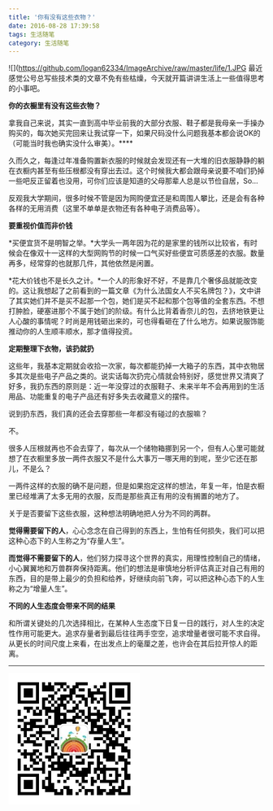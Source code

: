 ```yaml
---
title: '你有没有这些衣物？'
date: 2016-08-28 17:39:58
tags: 生活随笔
category: 生活随笔
---
```

![](https://github.com/logan62334/ImageArchive/raw/master/life/1.JPG
最近感觉公号总写些技术类的文章不免有些枯燥，今天就开篇讲讲生活上一些值得思考的小事吧。

**你的衣橱里有没有这些衣物？**

拿我自己来说，其实一直到高中毕业前我的大部分衣服、鞋子都是我母亲一手操办购买的，每次她买完回来让我试穿一下，如果尺码没什么问题我基本都会说OK的（可能当时我也确实没什么审美）。****

久而久之，每逢过年准备购置新衣服的时候就会发现还有一大堆的旧衣服静静的躺在衣橱内甚至有些压根都没有穿出去过。这个时候我大都会跟母亲说要不咱们扔掉一些吧反正留着也没用，可你们应该是知道的父母那辈人总是以节俭自居，So…

反观我大学期间，很多时候不管是因为网购便宜还是和周围人攀比，还是会有各种各样的无用消费（这里不单单是衣物还有各种电子消费品等）。

**要重视价值而非价钱**

*买便宜货不是明智之举。*大学头一两年因为花的是家里的钱所以比较省，有时候会在像双十一这样的大型网购节的时候一口气买好些便宜可质感差的衣服。数量再多，经常穿的也就那几件，其他依然是闲置。

*花大价钱也不是长久之计。*一个人的形象好不好，不是靠几个奢侈品就能改变的。这让我想起了之前看到的一篇文章《为什么法国女人不买名牌包？》，文中讲了其实她们并不是买不起那一个包，她们是买不起和那个包等值的全套东西。不想打肿脸，硬塞进那个不属于她们的阶级。有什么比背着香奈儿的包，去挤地铁更让人心酸的事情呢？时尚是用钱砸出来的，可也得看砸在了什么地方。如果说服饰能推动你的人生顺丰顺水，那才值得投资。

**定期整理下衣物，该扔就扔**

这些年，我基本定期就会收拾一次家，每次都能扔掉一大箱子的东西，其中衣物居多其次是些电子产品之类的。说实话每次扔完心情就会特别好，感觉世界又清爽了好多，我扔东西的原则是：近一年没穿过的衣服鞋子、未来半年不会再用到的生活用品、功能重复的电子产品还有好多失去收藏意义的摆件。

说到扔东西，我们真的还会去穿那些一年都没有碰过的衣服嘛？

不。

很多人压根就再也不会去穿了，每次从一个储物箱挪到另一个，但有人心里可能就想了在衣橱里多放一两件衣服又不是什么大事万一哪天用的到呢，至少它还在那儿，不是么？

一两件这样的衣服的确不是问题，但是如果抱定这样的想法，年复一年，怕是衣橱里已经堆满了太多无用的衣服，反而是那些真正有用的没有搁置的地方了。

关于是否要留下这些衣服，这种想法明确地把人分为不同的两群。

**觉得需要留下的人**，心心念念在自己得到的东西上，生怕有任何损失，我们可以把这种心态下的人生称之为“存量人生”。

**而觉得不需要留下的人**，他们努力探寻这个世界的真实，用理性控制自己的情绪，小心翼翼地和万兽群奔保持距离。他们的想法是审慎地分析评估真正对自己有用的东西，目的是带上最少的负担和给养，好继续向前飞奔，可以把这种心态下的人生称之为“增量人生”。

**不同的人生态度会带来不同的结果**

和所谓关键处的几次选择相比，在某种人生态度下日复一日的践行，对人生的决定性作用可能更大。追求存量者到最后往往两手空空，追求增量者很可能不求自得。从更长的时间尺度上来看，在出发点上的毫厘之差，也许会在其后拉开惊人的距离。
***

![FullStackEngineer的公众号，更多分享](https://github.com/logan62334/ImageArchive/raw/master/weixin/weixin.jpg)
